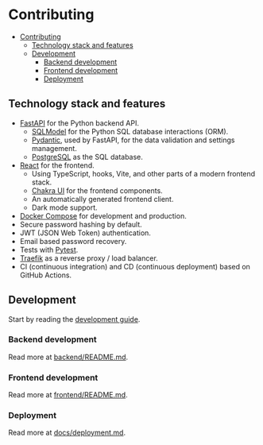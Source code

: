 # Contributing

- [Contributing](#contributing)
  - [Technology stack and features](#technology-stack-and-features)
  - [Development](#development)
    - [Backend development](#backend-development)
    - [Frontend development](#frontend-development)
    - [Deployment](#deployment)

## Technology stack and features

- [FastAPI](https://fastapi.tiangolo.com/) for the Python backend API.
  - [SQLModel](https://sqlmodel.tiangolo.com) for the Python SQL database interactions (ORM).
  - [Pydantic](https://docs.pydantic.dev), used by FastAPI, for the data validation and settings management.
  - [PostgreSQL](https://www.postgresql.org) as the SQL database.
- [React](https://react.dev) for the frontend.
  - Using TypeScript, hooks, Vite, and other parts of a modern frontend stack.
  - [Chakra UI](https://chakra-ui.com) for the frontend components.
  - An automatically generated frontend client.
  - Dark mode support.
- [Docker Compose](https://www.docker.com) for development and production.
- Secure password hashing by default.
- JWT (JSON Web Token) authentication.
- Email based password recovery.
- Tests with [Pytest](https://pytest.org).
- [Traefik](https://traefik.io) as a reverse proxy / load balancer.
- CI (continuous integration) and CD (continuous deployment) based on GitHub Actions.

## Development

Start by reading the [development guide](docs/development.md).

### Backend development

Read more at [backend/README.md](backend/README.md).

### Frontend development

Read more at [frontend/README.md](frontend/README.md).

### Deployment

Read more at [docs/deployment.md](docs/deployment.md).
